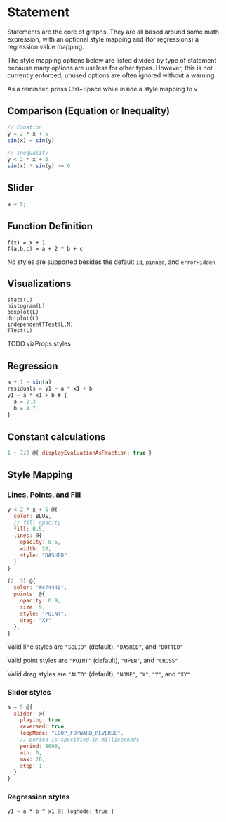 # Statement

Statements are the core of graphs. They are all based around some math expression, with an optional style mapping and (for regressions) a regression value mapping.

The style mapping options below are listed divided by type of statement because many options are useless for other types. However, this is not currently enforced; unused options are often ignored without a warning.

As a reminder, press Ctrl+Space while inside a style mapping to v

## Comparison (Equation or Inequality)

```js
// Equation
y = 2 * x + 5
sin(x) = sin(y)

// Inequality
y < 2 * x + 5
sin(x) * sin(y) >= 0
```

## Slider

```js
a = 5;
```

## Function Definition

```
f(x) = x + 1
f(a,b,c) = a + 2 * b + c
```

No styles are supported besides the default `id`, `pinned`, and `errorHidden`

## Visualizations

```
stats(L)
histogram(L)
boxplot(L)
dotplot(L)
independentTTest(L,M)
TTest(L)
```

TODO vizProps styles

## Regression

```js
a + 1 ~ sin(a)
residuals = y1 ~ a * x1 + b
y1 ~ a * x1 + b # {
  a = 2.3
  b = 4.7
}
```

## Constant calculations

```js
1 + 7/2 @{ displayEvaluationAsFraction: true }
```

## Style Mapping

### Lines, Points, and Fill

```js
y < 2 * x + 5 @{
  color: BLUE,
  // fill opacity
  fill: 0.5,
  lines: @{
    opacity: 0.5,
    width: 20,
    style: "DASHED"
  }
}
```

```js
(2, 3) @{
  color: "#c74440",
  points: @{
    opacity: 0.9,
    size: 9,
    style: "POINT",
    drag: "XY"
  },
}
```

Valid line styles are `"SOLID"` (default), `"DASHED"`, and `"DOTTED"`

Valid point styles are `"POINT"` (default), `"OPEN"`, and `"CROSS"`

Valid drag styles are `"AUTO"` (default), `"NONE"`, `"X"`, `"Y"`, and `"XY"`

### Slider styles

```js
a = 5 @{
  slider: @{
    playing: true,
    reversed: true,
    loopMode: "LOOP_FORWARD_REVERSE",
    // period is specified in milliseconds
    period: 8000,
    min: 0,
    max: 20,
    step: 1
  }
}
```

### Regression styles

```
y1 ~ a * b ^ x1 @{ logMode: true }
```
